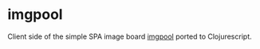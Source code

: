 # imgpool

Client side of the simple SPA image board [imgpool](https://github.com/davidroffe/imgpool-react) ported to Clojurescript.
